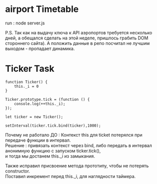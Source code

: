 # airport Timetable

run : node server.js

P.S. Так как на выдачу ключа к API аэропортов требуется несколько дней, а обещался сделать на этой неделе,
пришлось грабить DOM стороннего сайта).
А положить данные в репо посчитал не лучшим выходом - пропадает динамика.

# Ticker Task

```
function Ticker() {
    this._i = 0
}

Ticker.prototype.tick = (function () {
    console.log(++this._i);
});

let ticker = new Ticker();

setInterval(ticker.tick.bind(ticker),1000);
```

Почему не работало ДО : Контекст this для ticket потерялся при передаче функции в интервал.<br>
Решение : привязать контекст через bind, либо передать в интервал анонимную функцию c запуском ticker.tick(),<br>
и тогда мы достанем this._i из замыкания.

Также исправил присвоение метода прототипу, чтобы не потерять constructor.<br>
Поставил инкремент перед this._i, для наглядности таймера.

